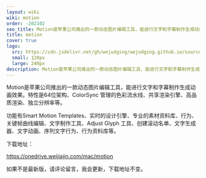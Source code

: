 ```yaml
---
layout: wiki
wiki: motion
order: -202102
seo_title: Motion是苹果公司推出的一款动态图片编辑工具，能进行文字和字幕制作生成动画效果。特性是64位架构、ColorSync 管理的色彩流水线、共享渲染引擎、高品质渲染、独立分辨率等。
title: motion
cover: true
logo:
  src: https://cdn.jsdelivr.net/gh/wejudging/wejudging.github.io/source/images/项目图片/motion/motion.png
  small: 120px
  large: 240px
description: Motion是苹果公司推出的一款动态图片编辑工具，能进行文字和字幕制作生成动画效果。特性是64位架构、ColorSync 管理的色彩流水线、共享渲染引擎、高品质渲染、独立分辨率等。
---
```


Motion是苹果公司推出的一款动态图片编辑工具，能进行文字和字幕制作生成动画效果。特性是64位架构、ColorSync 管理的色彩流水线、共享渲染引擎、高品质渲染、独立分辨率等。

功能有Smart Motion Templates、实时的设计引擎、专业的素材资料库、行为、关键帧曲线编辑、文字制作工具、Adjust Glyph 工具、创建滚动名单、文字生成器、文字动画、序列文字行为、行为资料库等。

下载地址：

https://onedrive.weijiajin.com/mac/motion


如果不是最新版，请评论留言，我会更新，下载地址不变。